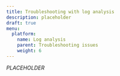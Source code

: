 ```yaml
---
title: Troubleshooting with log analysis
description: placeholder
draft: true
menu:
  platform:
    name: Log analysis
    parent: Troubleshooting issues
    weight: 6
---
```


_PLACEHOLDER_
